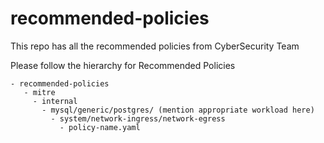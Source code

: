 # recommended-policies
This repo has all the recommended policies from CyberSecurity Team


Please follow the hierarchy for Recommended Policies
```
- recommended-policies
   - mitre
     - internal
       - mysql/generic/postgres/ (mention appropriate workload here)
         - system/network-ingress/network-egress
           - policy-name.yaml
```
